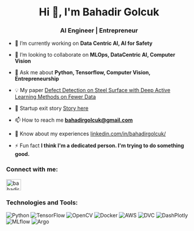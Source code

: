 <h1 align="center">Hi 👋, I'm Bahadir Golcuk</h1>
<h3 align="center">AI Engineer | Entrepreneur</h3>

- 🔭 I’m currently working on **Data Centric AI, AI for Safety**

- 👯 I’m looking to collaborate on **MLOps, DataCentric AI, Computer Vision**

- 💬 Ask me about **Python, Tensorflow, Computer Vision, Entrepreneurship**

- 💡 My paper [Defect Detection on Steel Surface with Deep Active Learning Methods on Fewer Data](https://link.springer.com/chapter/10.1007/978-3-031-31956-3_47)

- 🎯 Startup exit story [Story here](https://www.smartex.ai/post/acquiring-tuvis-and-opening-a-tech-center)

- 📫 How to reach me **bahadirgolcuk@gmail.com**

- 📄 Know about my experiences [linkedin.com/in/bahadirgolcuk/](linkedin.com/in/bahadirgolcuk/)

- ⚡ Fun fact **I think I'm a dedicated person. I'm trying to do something good.**

<h3 align="left">Connect with me:</h3>
<p align="left">
<a href="https://linkedin.com/in/bahadirgolcuk" target="blank"><img align="center" src="https://raw.githubusercontent.com/rahuldkjain/github-profile-readme-generator/master/src/images/icons/Social/linked-in-alt.svg" alt="bahadirgolcuk" height="30" width="40" /></a>
</p>

### Technologies and Tools:
![Python](https://img.shields.io/badge/Python-3776AB?style=for-the-badge&logo=python&logoColor=white)
![TensorFlow](https://img.shields.io/badge/TensorFlow-FF6F00?style=for-the-badge&logo=tensorflow&logoColor=white)
![OpenCV](https://img.shields.io/badge/OpenCV-5C3EE8?style=for-the-badge&logo=opencv&logoColor=white)
![Docker](https://img.shields.io/badge/Docker-2496ED?style=for-the-badge&logo=docker&logoColor=white)
![AWS](https://img.shields.io/badge/AWS-232F3E?style=for-the-badge&logo=amazonaws&logoColor=white)
![DVC](https://img.shields.io/badge/DVC-945DD6?style=for-the-badge&logo=dataversioncontrol&logoColor=white)
![DashPlotly](https://img.shields.io/badge/DashPlotly-000000?style=for-the-badge&logo=dash&logoColor=white)
![MLflow](https://img.shields.io/badge/MLflow-0194E2?style=for-the-badge&logo=mlflow&logoColor=white)
![Argo](https://img.shields.io/badge/Argo-EF7B4D?style=for-the-badge&logo=argo&logoColor=white)

